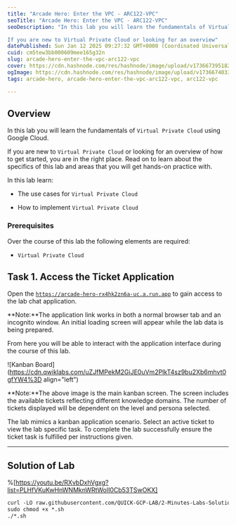 ```yaml
---
title: "Arcade Hero: Enter the VPC - ARC122-VPC"
seoTitle: "Arcade Hero: Enter the VPC - ARC122-VPC"
seoDescription: "In this lab you will learn the fundamentals of Virtual Private Cloud using Google Cloud.

If you are new to Virtual Private Cloud or looking for an overview"
datePublished: Sun Jan 12 2025 09:27:32 GMT+0000 (Coordinated Universal Time)
cuid: cm5tew3bb000609mee165g32n
slug: arcade-hero-enter-the-vpc-arc122-vpc
cover: https://cdn.hashnode.com/res/hashnode/image/upload/v1736673951827/fcb61e12-a3ba-4610-8815-f231058b43b3.png
ogImage: https://cdn.hashnode.com/res/hashnode/image/upload/v1736674033918/49f747fe-e55d-4e11-9c3c-84d0e5556031.png
tags: arcade-hero, arcade-hero-enter-the-vpc-arc122-vpc, arc122-vpc

---
```


## **Overview**

In this lab you will learn the fundamentals of `Virtual Private Cloud` using Google Cloud.

If you are new to `Virtual Private Cloud` or looking for an overview of how to get started, you are in the right place. Read on to learn about the specifics of this lab and areas that you will get hands-on practice with.

In this lab learn:

* The use cases for `Virtual Private Cloud`
    
* How to implement `Virtual Private Cloud`
    

### Prerequisites

Over the course of this lab the following elements are required:

* `Virtual Private Cloud`
    

## **Task 1. Access the Ticket Application**

Open the [`https://arcade-hero-rx4hk2zn6a-uc.a.run.app`](https://arcade-hero-rx4hk2zn6a-uc.a.run.app) to gain access to the lab chat application.

**Note:**The application link works in both a normal browser tab and an incognito window. An initial loading screen will appear while the lab data is being prepared.

From here you will be able to interact with the application interface during the course of this lab.

![Kanban Board](https://cdn.qwiklabs.com/uZJfMPekM2GiJE0uVm2PlkT4sz9bu2Xb6mhvt0gfYW4%3D align="left")

**Note:**The above image is the main kanban screen. The screen includes the available tickets reflecting different knowledge domains. The number of tickets displayed will be dependent on the level and persona selected.

The lab mimics a kanban application scenario. Select an active ticket to view the lab specific task. To complete the lab successfully ensure the ticket task is fulfilled per instructions given.

---

## Solution of Lab

%[https://youtu.be/RXvbDxhVgxg?list=PLHfVKuKwHnWNMknWRtWolI0Cb53TSwOKX] 

```apache
curl -LO raw.githubusercontent.com/QUICK-GCP-LAB/2-Minutes-Labs-Solutions/refs/heads/main/Arcade%20Hero%20Enter%20the%20VPC/arc122-vpc.sh
sudo chmod +x *.sh
./*.sh
```